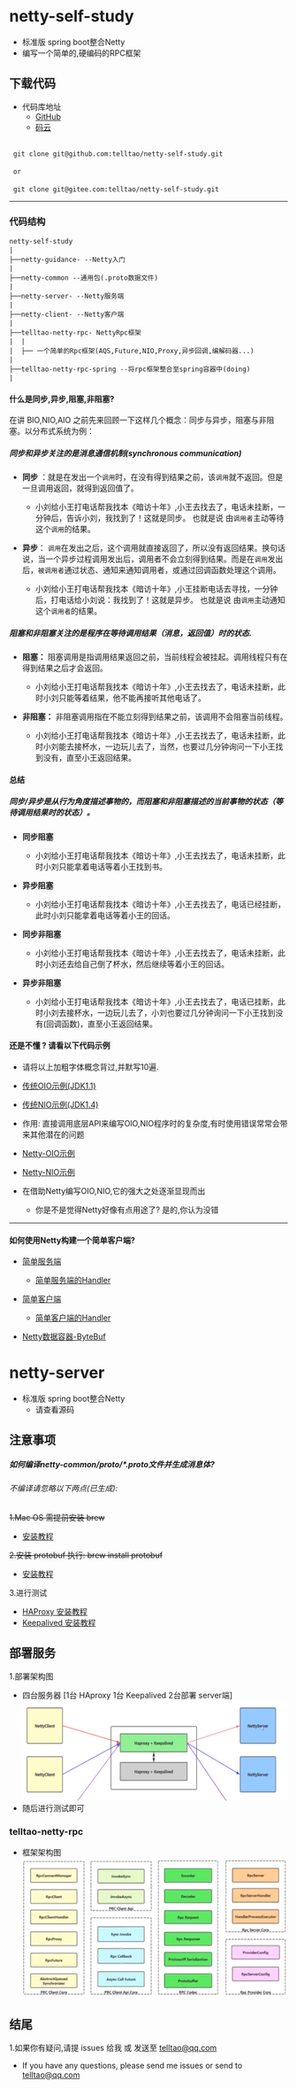 # netty-self-study
* 标准版 spring boot整合Netty
* 编写一个简单的,硬编码的RPC框架


## 下载代码

* 代码库地址 
    - [GitHub](https://github.com/telltao/netty-self-study)
    - [码云](https://gitee.com/telltao/netty-self-study)

```

 git clone git@github.com:telltao/netty-self-study.git

 or

 git clone git@gitee.com:telltao/netty-self-study.git

```
--------

### 代码结构

```
netty-self-study
|
├──netty-guidance- --Netty入门
|
├──netty-common --通用包(.proto数据文件)
|
├──netty-server- --Netty服务端
|
├──netty-client- --Netty客户端
|
├──telltao-netty-rpc- NettyRpc框架
|  |
|  ├── 一个简单的Rpc框架(AQS,Future,NIO,Proxy,异步回调,编解码器...)
|
├──telltao-netty-rpc-spring --将rpc框架整合至spring容器中(doing)
|

```

#### 什么是同步,异步,阻塞,非阻塞?
 
在讲 BIO,NIO,AIO 之前先来回顾一下这样几个概念：同步与异步，阻塞与非阻塞。以分布式系统为例：
##### 同步和异步关注的是消息通信机制(synchronous communication) 
- **同步** ：就是在发出一个`调用`时，在没有得到结果之前，该`调用`就不返回。但是一旦调用返回，就得到返回值了。
    - 小刘给小王打电话帮我找本《暗访十年》,小王去找去了，电话未挂断，一分钟后，告诉小刘，我找到了！这就是同步。 也就是说 由`调用者`主动等待这个`调用`的结果。

- **异步**： `调用`在发出之后，这个调用就直接返回了，所以没有返回结果。换句话说，当一个异步过程调用发出后，调用者不会立刻得到结果。而是在`调用`发出后，`被调用者`通过状态、通知来通知调用者，或通过回调函数处理这个调用。
    - 小刘给小王打电话帮我找本《暗访十年》,小王挂断电话去寻找，一分钟后，打电话给小刘说：我找到了！这就是异步。 也就是说 由`调用`主动通知这个`调用者`的结果。

##### 阻塞和非阻塞关注的是程序在等待调用结果（消息，返回值）时的状态.

- **阻塞：** 阻塞调用是指调用结果返回之前，当前线程会被挂起。调用线程只有在得到结果之后才会返回。
    - 小刘给小王打电话帮我找本《暗访十年》,小王去找去了，电话未挂断，此时小刘只能等着结果，他不能再接听其他电话了。

- **非阻塞：** 非阻塞调用指在不能立刻得到结果之前，该调用不会阻塞当前线程。
    - 小刘给小王打电话帮我找本《暗访十年》,小王去找去了，电话未挂断，此时小刘能去接杯水，一边玩儿去了，当然，也要过几分钟询问一下小王找到没有，直至小王返回结果。

#### 总结
##### 同步/异步是从行为角度描述事物的，而阻塞和非阻塞描述的当前事物的状态（等待调用结果时的状态）。


- **同步阻塞**
    - 小刘给小王打电话帮我找本《暗访十年》,小王去找去了，电话未挂断，此时小刘只能拿着电话等着小王找到书。

- **异步阻塞**
    - 小刘给小王打电话帮我找本《暗访十年》,小王去找去了，电话已经挂断，此时小刘只能拿着电话等着小王的回话。

- **同步非阻塞**
    - 小刘给小王打电话帮我找本《暗访十年》,小王去找去了，电话未挂断，此时小刘还去给自己倒了杯水，然后继续等着小王的回话。

- **异步非阻塞**
    - 小刘给小王打电话帮我找本《暗访十年》,小王去找去了，电话已挂断，此时小刘去接杯水，一边玩儿去了，小刘也要过几分钟询问一下小王找到没有(回调函数)，直至小王返回结果。

#### 还是不懂 ? 请看以下代码示例
* 请将以上加粗字体概念背过,并默写10遍.


* [传统OIO示例(JDK1.1)](netty-guidance/src/main/java/cn/telltao/guidance/chapter1/oio/OIOChannel.java)
* [传统NIO示例(JDK1.4)](netty-guidance/src/main/java/cn/telltao/guidance/chapter1/nio/NIOChannel.java)

* 作用: 直接调用底层API来编写OIO,NIO程序时的复杂度,有时使用错误常常会带来其他潜在的问题

* [Netty-OIO示例](netty-guidance/src/main/java/cn/telltao/guidance/chapter1/oio/NettyOIOChannel.java)

* [Netty-NIO示例](netty-guidance/src/main/java/cn/telltao/guidance/chapter1/nio/NettyNIOChannel.java)

* 在借助Netty编写OIO,NIO,它的强大之处逐渐显现而出
    - 你是不是觉得Netty好像有点用途了? 是的,你认为没错

---------

#### 如何使用Netty构建一个简单客户端?

* [简单服务端](netty-guidance/src/main/java/cn/telltao/guidance/chapter2/server/EchoServer.java)
    - [简单服务端的Handler](netty-guidance/src/main/java/cn/telltao/guidance/chapter2/server/EchoServerHandler.java)
    
* [简单客户端](netty-guidance/src/main/java/cn/telltao/guidance/chapter2/client/EchoClient.java)
    - [简单客户端的Handler](netty-guidance/src/main/java/cn/telltao/guidance/chapter2/client/EchoClientHandler.java)
    
* [Netty数据容器-ByteBuf](netty-guidance/src/main/java/cn/telltao/guidance/chapter3/chapter3.md)


    
# netty-server
* 标准版 spring boot整合Netty
  - 请查看源码

## 注意事项

##### 如何编译netty-common/proto/*.proto文件并生成消息体?
###### 不编译请忽略以下两点(已生成):


~~1.Mac OS 需提前安装 brew~~
* [安装教程](https://brew.sh/)

~~2.安装 protobuf     执行: brew install protobuf~~
* [安装教程](https://blog.csdn.net/love666666shen/article/details/89228450)


3.进行测试
* [HAProxy 安装教程](https://blog.csdn.net/wangqsse/article/details/106053776)
* [Keepalived 安装教程](https://www.cnblogs.com/dcrq/p/5642680.html)

## 部署服务
1.部署架构图
* 四台服务器 [1台 HAproxy 1台 Keepalived  2台部署 server端]
![图片](netty-common/images/telltao.jpg)
* 随后进行测试即可


### telltao-netty-rpc
* 框架架构图
![图片](netty-common/images/rpc.png)




## 结尾
1.如果你有疑问,请提 issues 给我 或 发送至 telltao@qq.com
* If you have any questions, please send me issues or send to telltao@qq.com



